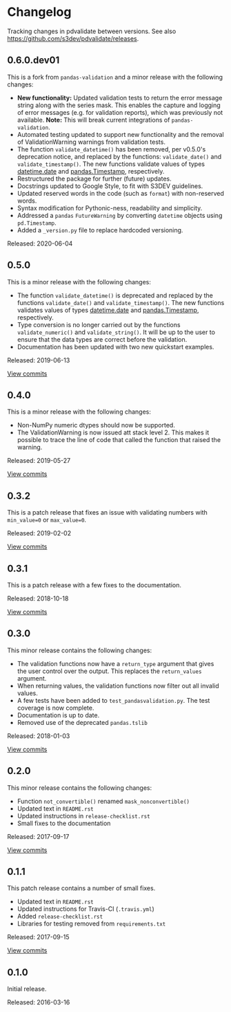 # Changelog #

Tracking changes in pdvalidate between versions.
See also https://github.com/s3dev/pdvalidate/releases.

## 0.6.0.dev01 ##

This is a fork from `pandas-validation` and a minor release with the following changes:

* **New functionality:** Updated validation tests to return the error message string along
  with the series mask. This enables the capture and logging of error messages (e.g. for 
  validation reports), which was previously not available.
  **Note:** This will break current integrations of `pandas-validation`.
* Automated testing updated to support new functionality and the removal of ValidationWarning
  warnings from validation tests.
* The function `validate_datetime()` has been removed, per v0.5.0's deprecation notice, and
  replaced by the functions:
  `validate_date()` and `validate_timestamp()`. The new functions validate
  values of types [datetime.date](https://docs.python.org/3/library/datetime.html#datetime.date) and [pandas.Timestamp](https://pandas.pydata.org/pandas-docs/stable/reference/api/pandas.Timestamp.html), respectively.
* Restructured the package for further (future) updates.
* Docstrings updated to Google Style, to fit with S3DEV guidelines.
* Updated reserved words in the code (such as `format`) with non-reserved words.
* Syntax modification for Pythonic-ness, readability and simplicity.
* Addressed a `pandas` `FutureWarning` by converting `datetime` objects using `pd.Timestamp`.
* Added a `_version.py` file to replace hardcoded versioning.  

Released: 2020-06-04


## 0.5.0 ##

This is a minor release with the following changes:

* The function `validate_datetime()` is deprecated and replaced by the functions
  `validate_date()` and `validate_timestamp()`. The new functions validates
  values of types [datetime.date](https://docs.python.org/3/library/datetime.html#datetime.date) and [pandas.Timestamp](https://pandas.pydata.org/pandas-docs/stable/reference/api/pandas.Timestamp.html), respectively.
* Type conversion is no longer carried out by the functions `validate_numeric()`
  and `validate_string()`. It will be up to the user to ensure that the data types
  are correct before the validation.
* Documentation has been updated with two new quickstart examples.

Released: 2019-06-13

[View commits](https://github.com/jmenglund/pandas-validation/compare/v0.4.0...v0.5.0)


## 0.4.0 ##

This is a minor release with the following changes:

* Non-NumPy numeric dtypes should now be supported.
* The ValidationWarning is now issued att stack level 2. This makes it possible to
  trace the line of code that called the function that raised the warning.

Released: 2019-05-27

[View commits](https://github.com/jmenglund/pandas-validation/compare/v0.3.2...v0.4.0)


## 0.3.2 ##

This is a patch release that fixes an issue with validating numbers with `min_value=0`
or `max_value=0`.

Released: 2019-02-02

[View commits](https://github.com/jmenglund/pandas-validation/compare/v0.3.1...v0.3.2)


## 0.3.1 ##

This is a patch release with a few fixes to the documentation.

Released: 2018-10-18

[View commits](https://github.com/jmenglund/pandas-validation/compare/v0.3.0...v0.3.1)


## 0.3.0 ##

This minor release contains the following changes:

* The validation functions now have a `return_type` argument that gives
  the user control over the output. This replaces the `return_values` argument.
* When returning values, the validation functions now filter out all invalid
  values.
* A few tests have been added to `test_pandasvalidation.py`. The test coverage
  is now complete.
* Documentation is up to date.
* Removed use of the deprecated `pandas.tslib`

Released: 2018-01-03

[View commits](https://github.com/jmenglund/pandas-validation/compare/v0.2.0...v0.3.0)


## 0.2.0 ##

This minor release contains the following changes:

* Function `not_convertible()` renamed `mask_nonconvertible()`
* Updated text in `README.rst`
* Updated instructions in `release-checklist.rst`
* Small fixes to the documentation

Released: 2017-09-17

[View commits](https://github.com/jmenglund/pandas-validation/compare/v0.1.1...v0.2.0)


## 0.1.1 ##

This patch release contains a number of small fixes.

* Updated text in `README.rst`
* Updated instructions for Travis-CI (`.travis.yml`)
* Added `release-checklist.rst`
* Libraries for testing removed from `requirements.txt`

Released: 2017-09-15

[View commits](https://github.com/jmenglund/pandas-validation/compare/v0.1.0...v0.1.1)


## 0.1.0 ##

Initial release.

Released: 2016-03-16
